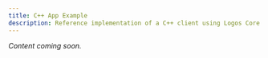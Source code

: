 ```yaml
---
title: C++ App Example
description: Reference implementation of a C++ client using Logos Core.
---
```


_Content coming soon._
